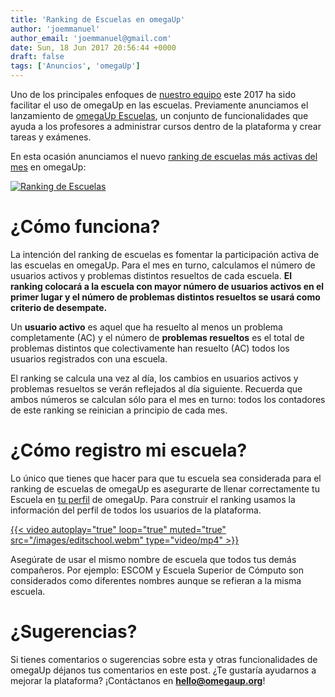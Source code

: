 ```yaml
---
title: 'Ranking de Escuelas en omegaUp'
author: 'joemmanuel'
author_email: 'joemmanuel@gmail.com'
date: Sun, 18 Jun 2017 20:56:44 +0000
draft: false
tags: ['Anuncios', 'omegaUp']
---
```


Uno de los principales enfoques de [nuestro equipo](https://omegaup.org/#team) este 2017 ha sido facilitar el uso de omegaUp en las escuelas. Previamente anunciamos el lanzamiento de [omegaUp Escuelas](https://blog.omegaup.com/2017/05/anunciando-omegaup-escuelas/), un conjunto de funcionalidades que ayuda a los profesores a administrar cursos dentro de la plataforma y crear tareas y exámenes.

En esta ocasión anunciamos el nuevo [ranking de escuelas más activas del mes](https://omegaup.com/schoolsrank/) en omegaUp:

[![Ranking de Escuelas](/images/Screen-Shot-2017-06-17-at-9.56.58-AM-1024x322.png)](/images/Screen-Shot-2017-06-17-at-9.56.58-AM.png)

¿Cómo funciona?
===============

La intención del ranking de escuelas es fomentar la participación activa de las escuelas en omegaUp. Para el mes en turno, calculamos el número de usuarios activos y problemas distintos resueltos de cada escuela. **El ranking colocará a la escuela con mayor número de usuarios activos en el primer lugar y el número de problemas distintos resueltos se usará como criterio de desempate.**

Un **usuario activo** es aquel que ha resuelto al menos un problema completamente (AC) y el número de **problemas resueltos** es el total de problemas distintos que colectivamente han resuelto (AC) todos los usuarios registrados con una escuela.

El ranking se calcula una vez al día, los cambios en usuarios activos y problemas resueltos se verán reflejados al día siguiente. Recuerda que ambos números se calculan sólo para el mes en turno: todos los contadores de este ranking se reinician a principio de cada mes.

¿Cómo registro mi escuela?
==========================

Lo único que tienes que hacer para que tu escuela sea considerada para el ranking de escuelas de omegaUp es asegurarte de llenar correctamente tu Escuela en [tu perfil](https://omegaup.com/profile/edit/) de omegaUp. Para construir el ranking usamos la información del perfil de todos los usuarios de la plataforma.

[{{< video autoplay="true" loop="true" muted="true" src="/images/editschool.webm" type="video/mp4" >}}](/images/editschool.webm)

Asegúrate de usar el mismo nombre de escuela que todos tus demás compañeros. Por ejemplo: ESCOM y Escuela Superior de Cómputo son considerados como diferentes nombres aunque se refieran a la misma escuela.

¿Sugerencias?
=============

Si tienes comentarios o sugerencias sobre esta y otras funcionalidades de omegaUp déjanos tus comentarios en este post. ¿Te gustaría ayudarnos a mejorar la plataforma? ¡Contáctanos en **hello@omegaup.org**!